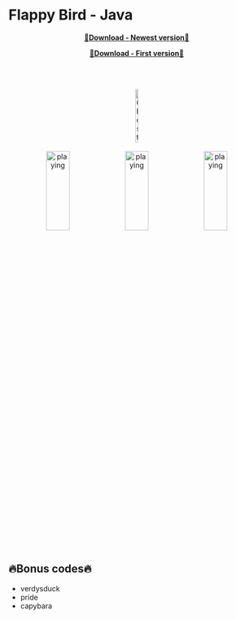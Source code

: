 # Flappy Bird - Java

<p align="center"><a href="https://www.mediafire.com/file/4deqzvm4vib3isx/app-debug.apk/file" download><b>💾Download - Newest version💾</b></a></p>
<p align="center"><a href="https://www.mediafire.com/file/4deqzvm4vib3isx/app-debug.apk/file" download><b>💾Download - First version💾</b></a></p>

<br>
<br>

<p align="center">
 
<a href="https://www.mediafire.com/file/4deqzvm4vib3isx/app-debug.apk/file" download>
 <img src="https://user-images.githubusercontent.com/90755554/164563628-6a321da5-c2d2-4c80-97e0-8d55529d44bb.png" alt="Ghost" height="105px" width="10%">
</a>
 
 <br>
 <br>
 
 <img src="https://user-images.githubusercontent.com/90755554/175093293-8f0076a8-0fcc-4f89-ac58-ed9931afb188.png" alt="playing" width="30%" height="20%">
 <img src="https://user-images.githubusercontent.com/90755554/175094200-6b1d1e2d-75a4-4c92-a4b5-a5f81ed2b74b.png" alt="playing" width="30%" height="20%">
 <img src="https://user-images.githubusercontent.com/90755554/175094042-2a03ebea-a9e3-4794-b22a-5f3f65cd8863.png" alt="playing" width="30%" height="20%">
 
 </p>
 
 ## 🔥Bonus codes🔥
 
  - verdysduck
  - pride
  - capybara
